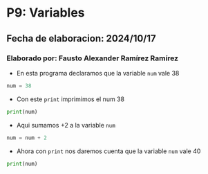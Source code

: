 
# P9: Variables
## Fecha de elaboracion: 2024/10/17
### Elaborado por: Fausto Alexander Ramírez Ramírez
- En esta programa declaramos que la variable `num` vale 38
``` python
num = 38
```
- Con este  `print` imprimimos el num 38
``` python
print(num)
``` 
- Aqui sumamos +2 a la variable `num` 
``` python
num = num + 2
``` 
- Ahora con `print` nos daremos cuenta que la variable `num` vale 40  
``` python
print(num)
